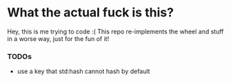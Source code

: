 # What the actual fuck is this?

Hey, this is me trying to code :( This repo re-implements the wheel and stuff in a worse way, just for the fun of it!

### TODOs

* use a key that std:hash cannot hash by default